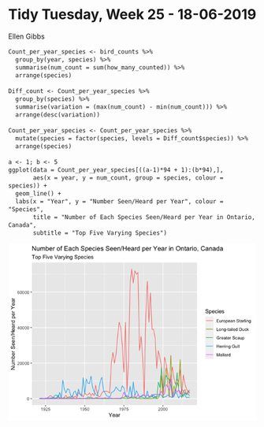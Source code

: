 Tidy Tuesday, Week 25 - 18-06-2019
================
Ellen Gibbs

    Count_per_year_species <- bird_counts %>% 
      group_by(year, species) %>% 
      summarise(num_count = sum(how_many_counted)) %>% 
      arrange(species)

    Diff_count <- Count_per_year_species %>% 
      group_by(species) %>% 
      summarise(variation = (max(num_count) - min(num_count))) %>% 
      arrange(desc(variation))

    Count_per_year_species <- Count_per_year_species %>% 
      mutate(species = factor(species, levels = Diff_count$species)) %>% 
      arrange(species)

    a <- 1; b <- 5
    ggplot(data = Count_per_year_species[((a-1)*94 + 1):(b*94),], 
           aes(x = year, y = num_count, group = species, colour = species)) + 
      geom_line() + 
      labs(x = "Year", y = "Number Seen/Heard per Year", colour = "Species", 
           title = "Number of Each Species Seen/Heard per Year in Ontario, Canada",
           subtitle = "Top Five Varying Species")

![](TT_18062019_files/figure-gfm/Plotting-1.png)<!-- -->
